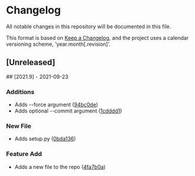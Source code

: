 # Changelog

All notable changes in this repository will be documented in this file.

This format is based on [Keep a Changelog](https://keepachangelog.com/en/1.0.0/),
and the project uses a calendar versioning scheme, 'year.month[.revision]'.

## [Unreleased]

<a name='2021.9'></a>## [2021.9] - 2021-09-23

### Additions

* Adds --force argument ([94bc0de](https://github.com/fredheidrich/bumpkin/commit/94bc0de9241b27604718bff688dcf52daecbef57))
* Adds optional --commit argument ([1cdddd1](https://github.com/fredheidrich/bumpkin/commit/1cdddd1bd7504657ba3455391f42d5e2dac09ec2))

### New File

* Adds setup.py ([0bda136](https://github.com/fredheidrich/bumpkin/commit/0bda1362f80eb57de05c03f276fd404cc1df68f3))

### Feature Add

* Adds a new file to the repo ([4fa7b0a](https://github.com/fredheidrich/bumpkin/commit/4fa7b0ae09e514ad23a7410e74ba90e54fe9fdea))

